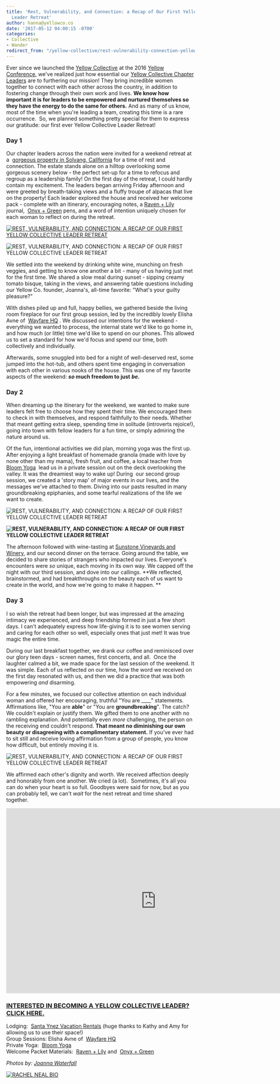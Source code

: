 ```yaml
---
title: 'Rest, Vulnerability, and Connection: a Recap of Our First Yellow Collective
  Leader Retreat'
author: hanna@yellowco.co
date: '2017-05-12 04:00:15 -0700'
categories:
- Collective
- Wander
redirect_from: "/yellow-collective/rest-vulnerability-connection-yellow-collective-leader-retreat/"
---
```


Ever since we launched the [Yellow Collective](http://yellowcollective.co/) at the 2016 [Yellow Conference](http://yellowco.co/conference/), we've realized just how essential our [Yellow Collective Chapter Leaders](http://yellowco.co/leader-application/) are to furthering our mission! They bring incredible women together to connect with each other across the country, in addition to fostering change through their own work and lives. **We know how important it is for leaders to be empowered and nurtured themselves so they have the energy to do the same for others.** And as many of us know, most of the time when you're leading a team, creating this time is a rare occurrence.  So, we planned something pretty special for them to express our gratitude: our first ever Yellow Collective Leader Retreat!

### **Day 1**

Our chapter leaders across the nation were invited for a weekend retreat at a  [gorgeous property in Solvang, California](http://santaynezvacationrentals.com/) for a time of rest and connection. The estate stands alone on a hilltop overlooking some gorgeous scenery below - the perfect set-up for a time to refocus and regroup as a leadership family! On the first day of the retreat, I could hardly contain my excitement. The leaders began arriving Friday afternoon and were greeted by breath-taking views and a fluffy troupe of alpacas that live on the property! Each leader explored the house and received her welcome pack - complete with an itinerary, encouraging notes, a [Raven + Lily](https://www.ravenandlily.com/) journal,  [Onyx + Green](http://www.onyxandgreen.com/) pens, and a word of intention uniquely chosen for each woman to reflect on during the retreat.

[![REST, VULNERABILITY, AND CONNECTION: A RECAP OF OUR FIRST YELLOW COLLECTIVE LEADER RETREAT](https://yellow-blog-images.imgix.net/2017/05/DSC03479-1024x683.jpg "REST, VULNERABILITY, AND CONNECTION: A RECAP OF OUR FIRST YELLOW COLLECTIVE LEADER RETREAT")  
](https://yellow-blog-images.imgix.net/2017/05/DSC03479.jpg)

![REST, VULNERABILITY, AND CONNECTION: A RECAP OF OUR FIRST YELLOW COLLECTIVE LEADER RETREAT](https://yellow-blog-images.imgix.net/2017/05/DSC03498-2.jpg "REST, VULNERABILITY, AND CONNECTION: A RECAP OF OUR FIRST YELLOW COLLECTIVE LEADER RETREAT")

We settled into the weekend by drinking white wine, munching on fresh veggies, and getting to know one another a bit - many of us having just met for the first time. We shared a slow meal during sunset - sipping creamy tomato bisque, taking in the views, and answering table questions including our Yellow Co. founder, Joanna's, all-time favorite: "What's your guilty pleasure?"

With dishes piled up and full, happy bellies, we gathered beside the living room fireplace for our first group session, led by the incredibly lovely Elisha Avne of  [Wayfare HQ](https://wayfare.io/) . We discussed our intentions for the weekend - everything we wanted to process, the internal state we'd like to go home in, and how much (or little) time we'd like to spend on our phones. This allowed us to set a standard for how we'd focus and spend our time, both collectively and individually.

Afterwards, some snuggled into bed for a night of well-deserved rest, some jumped into the hot-tub, and others spent time engaging in conversation with each other in various nooks of the house. This was one of my favorite aspects of the weekend: **_so_ much freedom to just** **_be._**

### Day 2

When dreaming up the itinerary for the weekend, we wanted to make sure leaders felt free to choose how they spent their time. We encouraged them to check in with themselves, and respond faithfully to their needs. Whether that meant getting extra sleep, spending time in solitude (introverts rejoice!), going into town with fellow leaders for a fun time, or simply admiring the nature around us.

Of the fun, intentional activities we did plan, morning yoga was the first up. After enjoying a light breakfast of homemade granola (made with love by none other than my mama), fresh fruit, and coffee, a local teacher from  [Bloom Yoga](http://bloomyogasolvang.com/)  lead us in a private session out on the deck overlooking the valley. It was the dreamiest way to wake up! During  our second group session, we created a 'story map' of major events in our lives, and the messages we've attached to them. Diving into our pasts resulted in many groundbreaking epiphanies, and some tearful realizations of the life we want to create.

![REST, VULNERABILITY, AND CONNECTION: A RECAP OF OUR FIRST YELLOW COLLECTIVE LEADER RETREAT](https://yellow-blog-images.imgix.net/2017/05/DSC03507.jpg "REST, VULNERABILITY, AND CONNECTION: A RECAP OF OUR FIRST YELLOW COLLECTIVE LEADER RETREAT")

**![REST, VULNERABILITY, AND CONNECTION: A RECAP OF OUR FIRST YELLOW COLLECTIVE LEADER RETREAT](https://yellow-blog-images.imgix.net/2017/05/DSC03514.jpg "REST, VULNERABILITY, AND CONNECTION: A RECAP OF OUR FIRST YELLOW COLLECTIVE LEADER RETREAT")**

The afternoon followed with wine-tasting at [Sunstone Vineyards and Winery](http://sunstonewinery.com/), and our second dinner on the terrace. Going around the table, we decided to share stories of strangers who impacted our lives. Everyone's encounters were _so_ unique, each moving in its own way. We capped off the night with our third session, and dove into our callings. **We reflected, brainstormed, and had breakthroughs on the beauty each of us want to create in the world, and how we're going to make it happen. **

### Day 3

I so wish the retreat had been longer, but was impressed at the amazing intimacy we experienced, and deep friendship formed in just a few short days. I can't adequately express how life-giving it is to see women serving and caring for each other so well, especially ones that just met! It was true magic the entire time.

During our last breakfast together, we drank our coffee and reminisced over our glory teen days - screen names, first concerts, and all.  Once the laughter calmed a bit, we made space for the last session of the weekend. It was simple. Each of us reflected on our time, how the word we received on the first day resonated with us, and then we did a practice that was both empowering _and_ disarming.

For a few minutes, we focused our collective attention on each individual woman and offered her encouraging, truthful "You are ____" statements. Affirmations like, "You are **able**" or "You are **groundbreaking**". The catch? We couldn't explain or justify them. We gifted them to one another with no rambling explanation. And potentially even _more_ challenging, the person on the receiving end couldn't respond. **That meant no diminishing our own beauty or disagreeing with a complimentary statement.** If you've ever had to sit still and receive loving affirmation from a group of people, you know how difficult, but entirely moving it is.

![REST, VULNERABILITY, AND CONNECTION: A RECAP OF OUR FIRST YELLOW COLLECTIVE LEADER RETREAT](https://yellow-blog-images.imgix.net/2017/05/DSC03484.jpg "REST, VULNERABILITY, AND CONNECTION: A RECAP OF OUR FIRST YELLOW COLLECTIVE LEADER RETREAT")

We affirmed each other's dignity and worth. We received affection deeply and honorably from one another. We cried (a lot).  Sometimes, it's all you can do when your heart is so full. Goodbyes were said for now, but as you can probably tell, we can't _wait_ for the next retreat and time shared together.  
<iframe src="https://www.youtube.com/embed/Aw7eFx6_uZY" width="800" height="495" frameborder="0" allowfullscreen="allowfullscreen"></iframe>

### [INTERESTED IN BECOMING A YELLOW COLLECTIVE LEADER? CLICK HERE.](http://yellowco.co/leader-application/)

Lodging:  [Santa Ynez Vacation Rentals](http://santaynezvacationrentals.com/) (huge thanks to Kathy and Amy for allowing us to use their space!)  
Group Sessions: Elisha Avne of  [Wayfare HQ  
](https://wayfare.io/)Private Yoga:  [Bloom Yoga  
](http://bloomyogasolvang.com/)Welcome Packet Materials:  [Raven + Lily](https://www.ravenandlily.com/) and  [Onyx + Green](http://www.onyxandgreen.com/)

_Photos by: [Joanna Waterfall](http://instagram.com/joannawaterfall)_

[![RACHEL NEAL BIO](https://yellow-blog-images.imgix.net/2017/05/RACHEL-NEAL-BIO.jpg)](https://www.instagram.com/rachelhneal/)

